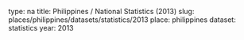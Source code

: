 type: na
title: Philippines / National Statistics (2013)
slug: places/philippines/datasets/statistics/2013
place: philippines
dataset: statistics
year: 2013
